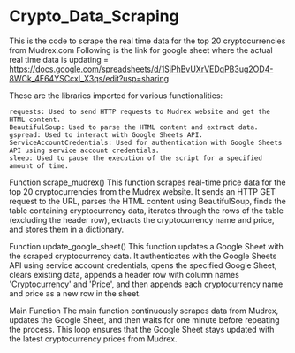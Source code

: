 # Crypto_Data_Scraping
This is the code to scrape the real time data for the top 20 cryptocurrencies from Mudrex.com
Following is the link for google sheet where the actual real time data is updating = https://docs.google.com/spreadsheets/d/1SjPhBvUXrVEDqPB3ug2OD4-8WCk_4E64YSCcxI_X3qs/edit?usp=sharing

These are the libraries imported for various functionalities:

    requests: Used to send HTTP requests to Mudrex website and get the HTML content.
    BeautifulSoup: Used to parse the HTML content and extract data.
    gspread: Used to interact with Google Sheets API.
    ServiceAccountCredentials: Used for authentication with Google Sheets API using service account credentials.
    sleep: Used to pause the execution of the script for a specified amount of time.

Function scrape_mudrex()
This function scrapes real-time price data for the top 20 cryptocurrencies from the Mudrex website. It sends an HTTP GET request to the URL, parses the HTML content using BeautifulSoup, finds the table containing cryptocurrency data, iterates through the rows of the table (excluding the header row), extracts the cryptocurrency name and price, and stores them in a dictionary.

Function update_google_sheet()
This function updates a Google Sheet with the scraped cryptocurrency data. It authenticates with the Google Sheets API using service account credentials, opens the specified Google Sheet, clears existing data, appends a header row with column names 'Cryptocurrency' and 'Price', and then appends each cryptocurrency name and price as a new row in the sheet.

Main Function
The main function continuously scrapes data from Mudrex, updates the Google Sheet, and then waits for one minute before repeating the process. This loop ensures that the Google Sheet stays updated with the latest cryptocurrency prices from Mudrex.
